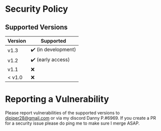 # Security Policy

## Supported Versions

| Version | Supported          |
| ------- | ------------------ |
| v1.3    | :heavy_check_mark: (in development) |
| v1.2    | :heavy_check_mark: (early access)   |
| v1.1    | :x:                |
| < v1.0  | :x:                |
# Reporting a Vulnerability
Please report vulnerabilities of the supported versions to djpiper28@gmail.com 
or via my discord Danny P.#6969. If you create a PR for a security issue please 
do ping me to make sure I merge ASAP.
